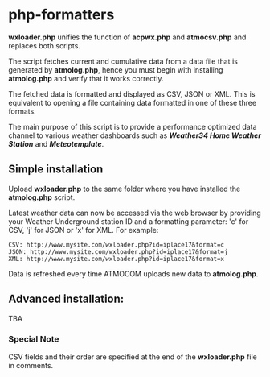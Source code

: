 # php-formatters
**wxloader.php** unifies the function of **acpwx.php** and **atmocsv.php** and replaces both scripts. 

The script fetches current and cumulative data from a data file that is generated by **atmolog.php**, hence you must begin with installing **atmolog.php** and verify that it works correctly. 

The fetched data is formatted and displayed as CSV, JSON or XML. This is equivalent to opening a file containing data formatted in one of these three formats.

The main purpose of this script is to provide a performance optimized data channel to various weather dashboards such as ***Weather34 Home Weather Station*** and ***Meteotemplate***.

## Simple installation
Upload **wxloader.php** to the same folder where you have installed the **atmolog.php** script. 

Latest weather data can now be accessed via the web browser by providing your Weather Underground station ID and a formatting parameter: 'c' for CSV, 'j' for JSON or 'x' for XML. For example:
```
CSV: http://www.mysite.com/wxloader.php?id=iplace17&format=c
JSON: http://www.mysite.com/wxloader.php?id=iplace17&format=j
XML: http://www.mysite.com/wxloader.php?id=iplace17&format=x
```

Data is refreshed every time ATMOCOM uploads new data to **atmolog.php**.

## Advanced installation: 
TBA

### Special Note
CSV fields and their order are specified at the end of the **wxloader.php** file in comments.
